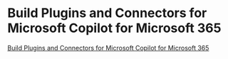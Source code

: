 # Build Plugins and Connectors for Microsoft Copilot for Microsoft 365

[Build Plugins and Connectors for Microsoft Copilot for Microsoft 365](https://learn.microsoft.com/en-us/training/modules/build-plugins-connectors-microsoft-copilot-microsoft-365/)
